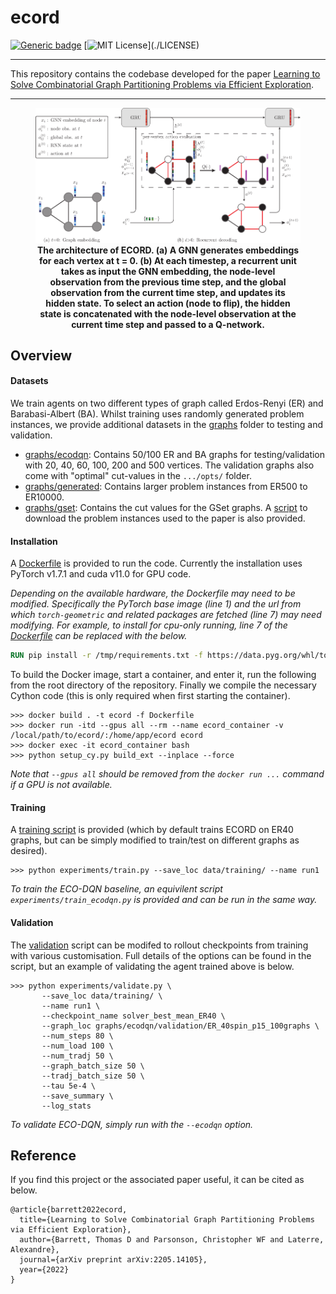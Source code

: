 # ecord

[![Generic badge](https://img.shields.io/badge/arXiv-2205.14105-<COLOR>.svg)](https://arxiv.org/abs/2205.14105)
[![MIT License](https://img.shields.io/apm/l/atomic-design-ui.svg?)](./LICENSE)

---

This repository contains the codebase developed for the paper [Learning to Solve Combinatorial Graph Partitioning Problems via Efficient Exploration](https://arxiv.org/abs/2205.14105).

---

<p align="center">
<figure>
<img src="imgs/ecord_architecture.png" style="width:250">
<figcaption align = "center"><b>The architecture of ECORD. (a) A GNN generates embeddings for each vertex at t = 0. (b) At each timestep, a recurrent unit takes as input the GNN embedding, the node-level observation from the previous time step, and the global observation from the current time step, and updates its hidden state. To select an action (node to flip), the hidden state is concatenated with the node-level observation at the current time step and passed to a Q-network.</b></figcaption>
</figure>
</p>
       
## Overview

#### Datasets


We train agents on two different types of graph called Erdos-Renyi (ER) and Barabasi-Albert (BA).  Whilst training uses randomly generated problem instances, we provide additional datasets in the [graphs](graphs) folder to testing and validation.

- [graphs/ecodqn](graphs/ecodqn): Contains 50/100 ER and BA graphs for testing/validation with  20, 40, 60, 100, 200 and 500 vertices.  The validation graphs also come with "optimal" cut-values in the ```.../opts/``` folder.
- [graphs/generated](graphs/generated): Contains larger problem instances from ER500 to ER10000.
- [graphs/gset](graphs/gset):  Contains the cut values for the GSet graphs.  A [script](graphs/download_gset.sh) to download the problem instances used to the paper is also provided.

#### Installation

A [Dockerfile](Dockerfile) is provided to run the code.  Currently the installation uses PyTorch v1.7.1 and cuda v11.0 for GPU code.

*Depending on the available hardware, the Dockerfile may need to be modified.  Specifically the PyTorch base image (line 1) and the url from which ```torch-geometric``` and related packages are fetched (line 7) may need modifying.  For example, to install for cpu-only running, line 7 of the [Dockerfile](Dockerfile) can be replaced with the below.*
```dockerfile
RUN pip install -r /tmp/requirements.txt -f https://data.pyg.org/whl/torch-1.7.1+cpu.html
```

To build the Docker image, start a container, and enter it, run the following from the root directory of the repository.  Finally we compile the necessary Cython code (this is only required when first starting the container). 
```commandline
>>> docker build . -t ecord -f Dockerfile
>>> docker run -itd --gpus all --rm --name ecord_container -v /local/path/to/ecord/:/home/app/ecord ecord
>>> docker exec -it ecord_container bash
>>> python setup_cy.py build_ext --inplace --force
```
*Note that ```--gpus all``` should be removed from the ```docker run ...``` command if a GPU is not available.*

#### Training

A [training script](experiments/train.py) is provided (which by default trains ECORD on ER40 graphs, but can be simply modified to train/test on different graphs as desired).

```commandline
>>> python experiments/train.py --save_loc data/training/ --name run1
```

*To train the ECO-DQN baseline, an equivilent script ```experiments/train_ecodqn.py``` is provided and can be run in the same way.*

#### Validation

The [validation](experiments/validate.py) script can be modifed to rollout checkpoints from training with various customisation.  Full details of the options can be found in the script, but an example of validating the agent trained above is below.

```commandline
>>> python experiments/validate.py \
       --save_loc data/training/ \
       --name run1 \
       --checkpoint_name solver_best_mean_ER40 \
       --graph_loc graphs/ecodqn/validation/ER_40spin_p15_100graphs \
       --num_steps 80 \
       --num_load 100 \
       --num_tradj 50 \
       --graph_batch_size 50 \
       --tradj_batch_size 50 \
       --tau 5e-4 \
       --save_summary \
       --log_stats
```

*To validate ECO-DQN, simply run with the ```--ecodqn``` option.*

## Reference

If you find this project or the associated paper useful, it can be cited as below.

    @article{barrett2022ecord,
      title={Learning to Solve Combinatorial Graph Partitioning Problems via Efficient Exploration},
      author={Barrett, Thomas D and Parsonson, Christopher WF and Laterre, Alexandre},
      journal={arXiv preprint arXiv:2205.14105},
      year={2022}
    }
